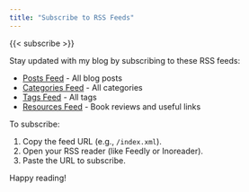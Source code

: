 ```yaml
---
title: "Subscribe to RSS Feeds"
---
```


{{< subscribe >}}

Stay updated with my blog by subscribing to these RSS feeds:

- [Posts Feed](/index.xml) - All blog posts
- [Categories Feed](/categories/index.xml) - All categories
- [Tags Feed](/tags/index.xml) - All tags
- [Resources Feed](/resources/index.xml) - Book reviews and useful links

To subscribe:

1. Copy the feed URL (e.g., `/index.xml`).
2. Open your RSS reader (like Feedly or Inoreader).
3. Paste the URL to subscribe.

Happy reading! 